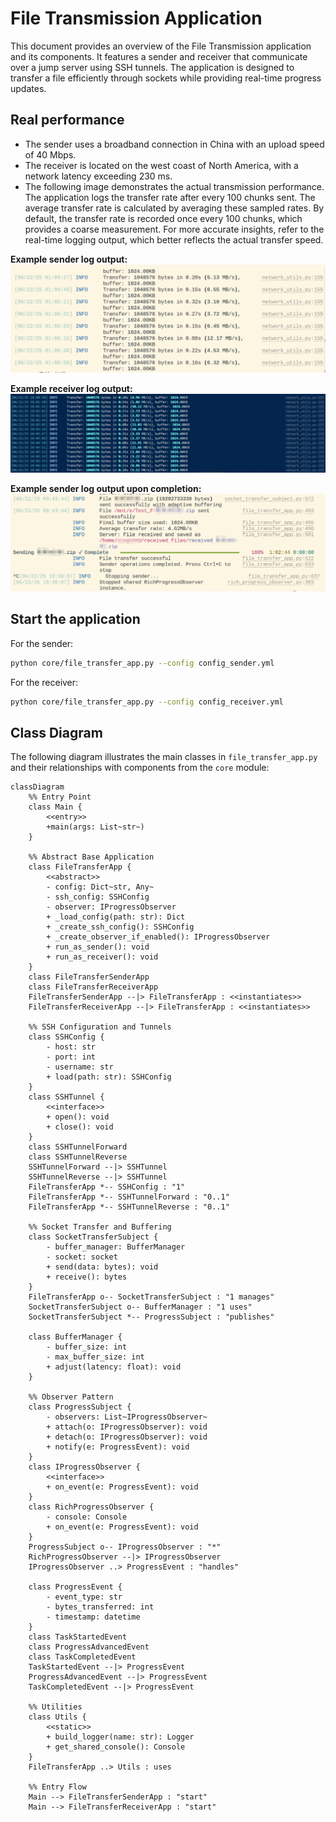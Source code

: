# File Transmission Application

This document provides an overview of the File Transmission application and its components. It features a sender and receiver that communicate over a jump server using SSH tunnels. The application is designed to transfer a file efficiently through sockets while providing real-time progress updates.

## Real performance
- The sender uses a broadband connection in China with an upload speed of 40 Mbps. 
- The receiver is located on the west coast of North America, with a network latency exceeding 230 ms.
- The following image demonstrates the actual transmission performance. The application logs the transfer rate after every 100 chunks sent. The average transfer rate is calculated by averaging these sampled rates. By default, the transfer rate is recorded once every 100 chunks, which provides a coarse measurement. For more accurate insights, refer to the real-time logging output, which better reflects the actual transfer speed.

**Example sender log output:**
![Sender Log Output](resources/sender_logger.png)

**Example receiver log output:**
![Receiver Log Output](resources/receiver_logger.png)

**Example sender log output upon completion:**
![Sender Completion Log Output](resources/sender_completion_logger.png)

## Start the application

For the sender:
```bash
python core/file_transfer_app.py --config config_sender.yml
```

For the receiver:
```bash
python core/file_transfer_app.py --config config_receiver.yml
```

## Class Diagram

The following diagram illustrates the main classes in `file_transfer_app.py` and their relationships with components from the `core` module:

```mermaid
classDiagram
    %% Entry Point
    class Main {
        <<entry>>
        +main(args: List~str~)
    }

    %% Abstract Base Application
    class FileTransferApp {
        <<abstract>>
        - config: Dict~str, Any~
        - ssh_config: SSHConfig
        - observer: IProgressObserver
        + _load_config(path: str): Dict
        + _create_ssh_config(): SSHConfig
        + _create_observer_if_enabled(): IProgressObserver
        + run_as_sender(): void
        + run_as_receiver(): void
    }
    class FileTransferSenderApp
    class FileTransferReceiverApp
    FileTransferSenderApp --|> FileTransferApp : <<instantiates>>
    FileTransferReceiverApp --|> FileTransferApp : <<instantiates>>

    %% SSH Configuration and Tunnels
    class SSHConfig {
        - host: str
        - port: int
        - username: str
        + load(path: str): SSHConfig
    }
    class SSHTunnel {
        <<interface>>
        + open(): void
        + close(): void
    }
    class SSHTunnelForward
    class SSHTunnelReverse
    SSHTunnelForward --|> SSHTunnel
    SSHTunnelReverse --|> SSHTunnel
    FileTransferApp *-- SSHConfig : "1"
    FileTransferApp *-- SSHTunnelForward : "0..1"
    FileTransferApp *-- SSHTunnelReverse : "0..1"

    %% Socket Transfer and Buffering
    class SocketTransferSubject {
        - buffer_manager: BufferManager
        - socket: socket
        + send(data: bytes): void
        + receive(): bytes
    }
    FileTransferApp o-- SocketTransferSubject : "1 manages"
    SocketTransferSubject o-- BufferManager : "1 uses"
    SocketTransferSubject *-- ProgressSubject : "publishes"

    class BufferManager {
        - buffer_size: int
        - max_buffer_size: int
        + adjust(latency: float): void
    }

    %% Observer Pattern
    class ProgressSubject {
        - observers: List~IProgressObserver~
        + attach(o: IProgressObserver): void
        + detach(o: IProgressObserver): void
        + notify(e: ProgressEvent): void
    }
    class IProgressObserver {
        <<interface>>
        + on_event(e: ProgressEvent): void
    }
    class RichProgressObserver {
        - console: Console
        + on_event(e: ProgressEvent): void
    }
    ProgressSubject o-- IProgressObserver : "*"
    RichProgressObserver --|> IProgressObserver
    IProgressObserver ..> ProgressEvent : "handles"

    class ProgressEvent {
        - event_type: str
        - bytes_transferred: int
        - timestamp: datetime
    }
    class TaskStartedEvent
    class ProgressAdvancedEvent
    class TaskCompletedEvent
    TaskStartedEvent --|> ProgressEvent
    ProgressAdvancedEvent --|> ProgressEvent
    TaskCompletedEvent --|> ProgressEvent

    %% Utilities
    class Utils {
        <<static>>
        + build_logger(name: str): Logger
        + get_shared_console(): Console
    }
    FileTransferApp ..> Utils : uses

    %% Entry Flow
    Main --> FileTransferSenderApp : "start"
    Main --> FileTransferReceiverApp : "start"
```

